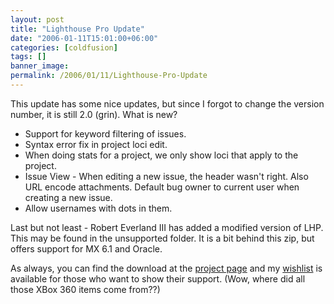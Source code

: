 ```yaml
---
layout: post
title: "Lighthouse Pro Update"
date: "2006-01-11T15:01:00+06:00"
categories: [coldfusion]
tags: []
banner_image: 
permalink: /2006/01/11/Lighthouse-Pro-Update
---
```


This update has some nice updates, but since I forgot to change the version number, it is still 2.0 (grin). What is new?

<ul>
<li>Support for keyword filtering of issues.
<li>Syntax error fix in project loci edit.
<li>When doing stats for a project, we only show loci that apply to the project.
<li>Issue View - When editing a new issue, the header wasn't right. Also URL encode attachments. Default bug owner to current user when creating a new issue.
<li>Allow usernames with dots in them.
</ul>

Last but not least - Robert Everland III has added a modified version of LHP. This may be found in the unsupported folder. It is a bit behind this zip, but offers support for MX 6.1 and Oracle. 

As always, you can find the download at the <a href="http://ray.camdenfamily.com/projects/lhp">project page</a> and my <a href="http://www.amazon.com/o/registry/2TCL1D08EZEYE">wishlist</a> is available for those who want to show their support. (Wow, where did all those XBox 360 items come from??)